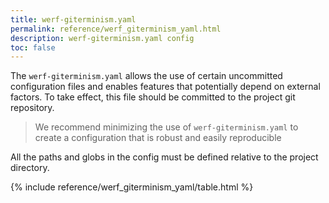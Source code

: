 ```yaml
---
title: werf-giterminism.yaml
permalink: reference/werf_giterminism_yaml.html
description: werf-giterminism.yaml config
toc: false
---
```


The `werf-giterminism.yaml` allows the use of certain uncommitted configuration files and enables features that potentially depend on external factors. To take effect, this file should be committed to the project git repository.

> We recommend minimizing the use of `werf-giterminism.yaml` to create a configuration that is robust and easily reproducible

All the paths and globs in the config must be defined relative to the project directory.

{% include reference/werf_giterminism_yaml/table.html %}

